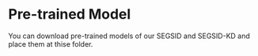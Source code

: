 # Pre-trained Model
You can download pre-trained models of our SEGSID and SEGSID-KD and place them at thise folder.